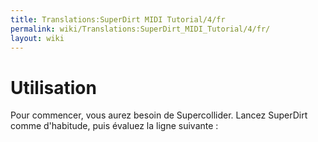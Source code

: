 ```yaml
---
title: Translations:SuperDirt MIDI Tutorial/4/fr
permalink: wiki/Translations:SuperDirt_MIDI_Tutorial/4/fr/
layout: wiki
---
```


# Utilisation

Pour commencer, vous aurez besoin de Supercollider. Lancez SuperDirt
comme d'habitude, puis évaluez la ligne suivante :
